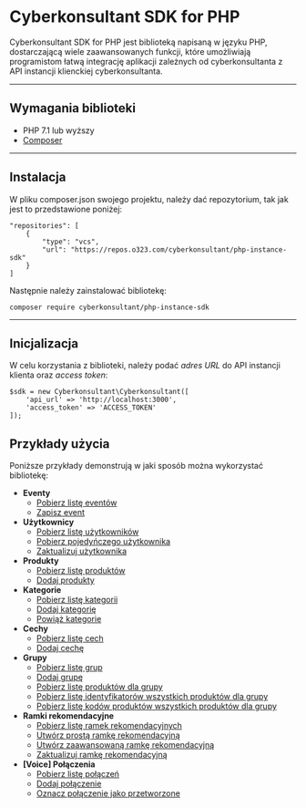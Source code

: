 # Cyberkonsultant SDK for PHP
Cyberkonsultant SDK for PHP jest biblioteką napisaną w języku PHP, dostarczającą wiele zaawansowanych funkcji, które umożliwiają programistom łatwą integrację aplikacji zależnych od cyberkonsultanta z API instancji klienckiej cyberkonsultanta.

---

## Wymagania biblioteki
- PHP 7.1 lub wyższy
- [Composer](https://getcomposer.org/)

---

## Instalacja
W pliku composer.json swojego projektu, należy dać repozytorium, tak jak jest to przedstawione poniżej:

    "repositories": [
        {
            "type": "vcs",
            "url": "https://repos.o323.com/cyberkonsultant/php-instance-sdk"
        }
    ]

Następnie należy zainstalować bibliotekę:

    composer require cyberkonsultant/php-instance-sdk

---

## Inicjalizacja
W celu korzystania z biblioteki, należy podać *adres URL* do API instancji klienta oraz *access token*:

    $sdk = new Cyberkonsultant\Cyberkonsultant([
        'api_url' => 'http://localhost:3000',
        'access_token' => 'ACCESS_TOKEN'
    ]);

## Przykłady użycia

Poniższe przykłady demonstrują w jaki sposób można wykorzystać bibliotekę:

- **Eventy**
    - [Pobierz listę eventów](./examples/get-events.php)
    - [Zapisz event](./examples/create-event.php)
- **Użytkownicy**
    - [Pobierz listę użytkowników](./examples/get-users.php)
    - [Pobierz pojedyńczego użytkownika](./examples/get-user.php)
    - [Zaktualizuj użytkownika](./examples/update-user.php)
- **Produkty**
    - [Pobierz listę produktów](./examples/get-products.php)
    - [Dodaj produkty](./examples/add-products.php)
- **Kategorie**
    - [Pobierz listę kategorii](./examples/get-categories.php)
    - [Dodaj kategorię](./examples/add-category.php)
    - [Powiąż kategorie](./examples/associate-categories.php)
- **Cechy**
    - [Pobierz listę cech](./examples/get-features.php)
    - [Dodaj cechę](./examples/add-feature.php)
- **Grupy**
    - [Pobierz listę grup](./examples/get-groups.php)
    - [Dodaj grupę](./examples/add-group.php)
    - [Pobierz listę produktów dla grupy](./examples/get-group-products.php)
    - [Pobierz listę identyfikatorów wszystkich produktów dla grupy](./examples/get-group-products-ids.php)
    - [Pobierz listę kodów produktów wszystkich produktów dla grupy](./examples/get-group-products-codes.php)
- **Ramki rekomendacyjne**
    - [Pobierz listę ramek rekomendacyjnych](./examples/get-recommendation-frames.php)
    - [Utwórz prostą ramkę rekomendacyjną](./examples/create-simple-recommendation-frame.php)
    - [Utwórz zaawansowaną ramkę rekomendacyjną](./examples/create-advanced-recommendation-frame.php)
    - [Zaktualizuj ramkę rekomendacyjną](./examples/update-recommendation-frame.php)
- **[Voice] Połączenia**
    - [Pobierz listę połączeń](./examples/get-calls.php)
    - [Dodaj połączenie](./examples/create-call.php)
    - [Oznacz połączenie jako przetworzone](./examples/mark-call-as-processed.php)
